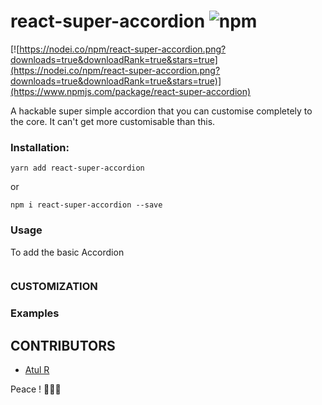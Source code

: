 # react-super-accordion ![npm](https://img.shields.io/npm/dm/react-super-accordion.svg)

[![https://nodei.co/npm/react-super-accordion.png?downloads=true&downloadRank=true&stars=true](https://nodei.co/npm/react-super-accordion.png?downloads=true&downloadRank=true&stars=true)](https://www.npmjs.com/package/react-super-accordion)


A hackable super simple accordion that you can customise completely to the core. It can't get more customisable than this.


### Installation:

`yarn add react-super-accordion`

or

`npm i react-super-accordion --save`


### Usage

To add the basic Accordion 
```js


```

### CUSTOMIZATION



### Examples



## CONTRIBUTORS
- [Atul R](https://github.com/master-atul)


Peace ! ✌🏻🍻
